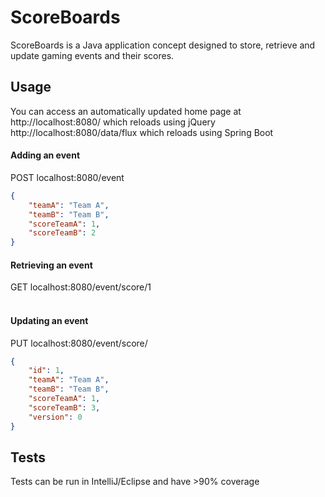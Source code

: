 # ScoreBoards

ScoreBoards is a Java application concept designed to store, retrieve and update gaming events and their scores.

## Usage

You can access an automatically updated home page at <br>
http://localhost:8080/ which reloads using jQuery <br> http://localhost:8080/data/flux which reloads using Spring Boot

#### Adding an event
POST localhost:8080/event

```json
{
    "teamA": "Team A",
    "teamB": "Team B",
    "scoreTeamA": 1,
    "scoreTeamB": 2
}
```

#### Retrieving an event
GET localhost:8080/event/score/1
<br><br>
#### Updating an event
PUT localhost:8080/event/score/
```json
{
    "id": 1,
    "teamA": "Team A",
    "teamB": "Team B",
    "scoreTeamA": 1,
    "scoreTeamB": 3,
    "version": 0
}
```

## Tests
Tests can be run in IntelliJ/Eclipse and have >90% coverage
